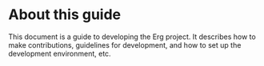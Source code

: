 # About this guide

This document is a guide to developing the Erg project.
It describes how to make contributions, guidelines for development, and how to set up the development environment, etc.
